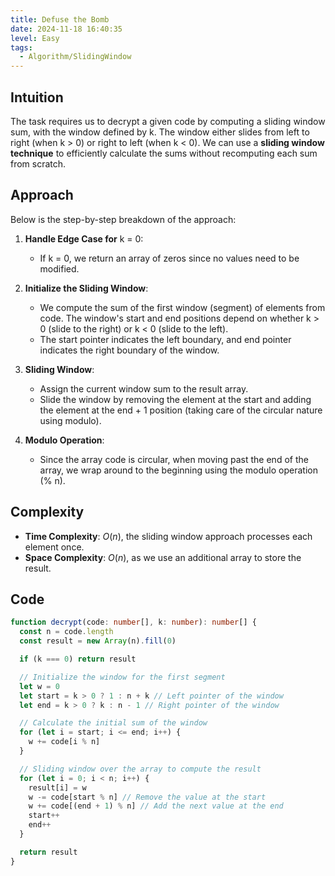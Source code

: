 ```yaml
---
title: Defuse the Bomb
date: 2024-11-18 16:40:35
level: Easy
tags:
  - Algorithm/SlidingWindow
---
```


## Intuition

The task requires us to decrypt a given code by computing a sliding window sum, with the window defined by k. The window either slides from left to right (when k > 0) or right to left (when k < 0). We can use a **sliding window technique** to efficiently calculate the sums without recomputing each sum from scratch.

## Approach

Below is the step-by-step breakdown of the approach:

1. **Handle Edge Case for** k = 0:
	- If k = 0, we return an array of zeros since no values need to be modified.

2. **Initialize the Sliding Window**:
	- We compute the sum of the first window (segment) of elements from code. The window's start and end positions depend on whether k > 0 (slide to the right) or k < 0 (slide to the left).
	- The start pointer indicates the left boundary, and end pointer indicates the right boundary of the window.

3. **Sliding Window**:
	- Assign the current window sum to the result array.
	- Slide the window by removing the element at the start and adding the element at the end + 1 position (taking care of the circular nature using modulo).

4. **Modulo Operation**:
	- Since the array code is circular, when moving past the end of the array, we wrap around to the beginning using the modulo operation (% n).

## Complexity

- **Time Complexity**: $O(n)$, the sliding window approach processes each element once.
- **Space Complexity**: $O(n)$, as we use an additional array to store the result.

## Code

```typescript
function decrypt(code: number[], k: number): number[] {
  const n = code.length
  const result = new Array(n).fill(0)

  if (k === 0) return result

  // Initialize the window for the first segment
  let w = 0
  let start = k > 0 ? 1 : n + k // Left pointer of the window
  let end = k > 0 ? k : n - 1 // Right pointer of the window

  // Calculate the initial sum of the window
  for (let i = start; i <= end; i++) {
    w += code[i % n]
  }

  // Sliding window over the array to compute the result
  for (let i = 0; i < n; i++) {
    result[i] = w
    w -= code[start % n] // Remove the value at the start
    w += code[(end + 1) % n] // Add the next value at the end
    start++
    end++
  }

  return result
}
```
